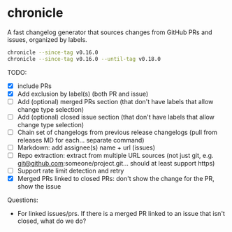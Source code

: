 # chronicle

A fast changelog generator that sources changes from GitHub PRs and issues, organized by labels.

```bash
chronicle --since-tag v0.16.0
chronicle --since-tag v0.16.0 --until-tag v0.18.0
```

TODO:
- [x] include PRs
- [x] Add exclusion by label(s) (both PR and issue)
- [ ] Add (optional) merged PRs section (that don't have labels that allow change type selection)
- [ ] Add (optional) closed issue section (that don't have labels that allow change type selection)
- [ ] Chain set of changelogs from previous release changelogs (pull from releases MD for each... separate command)
- [ ] Markdown: add assignee(s) name + url (issues)
- [ ] Repo extraction: extract from multiple URL sources (not just git, e.g. git@github.com:someone/project.git... should at least support https)
- [ ] Support rate limit detection and retry
- [x] Merged PRs linked to closed PRs: don't show the change for the PR, show the issue

Questions:
- For linked issues/prs. If there is a merged PR linked to an issue that isn't closed, what do we do?

